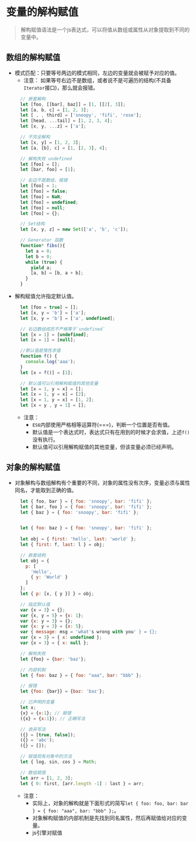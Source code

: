 # 变量的解构赋值

  > 解构赋值语法是一个js表达式，可以将值从数组或属性从对象提取到不同的变量中。

## 数组的解构赋值
  - 模式匹配：只要等号两边的模式相同，左边的变量就会被赋予对应的值。
    - 注意： 如果等号右边不是数组，或者说不是可遍历的结构(不具备`Iterator`接口)，那么就会报错。        
    ```js
      // 嵌套解构
      let [foo, [[bar], baz]] = [1, [[2], 3]];
      let [a, b, c] = [1, 2, 3];
      let [ , , third] = ['snoopy', 'fifi', 'rose'];
      let [head, ...tail] = [1, 2, 3, 4];
      let [x, y, ...z] = ['a'];

      // 不完全解构
      let [x, y] = [1, 2, 3]; 
      let [a, [b], c] = [1, [2, 3], 4];

      // 解构失败 undefined
      let [foo] = [];
      let [bar, foo] = [1];

      // 右边不是数组，报错
      let [foo] = 1;
      let [foo] = false;
      let [foo] = NaN;
      let [foo] = undefined;
      let [foo] = null;
      let [foo] = {};

      // Set结构
      let [x, y, z] = new Set(['a', 'b', 'c']);

      // Generator 函数
      function* fibs(){
        let a = 0;
        let b = 0;
        while (true) {
          yield a;
          [a, b] = [b, a + b];
        }
      }
    ```
  - 解构赋值允许指定默认值。
    ```js
      let [foo = true] = [];
      let [x, y = 'b'] = ['a'];
      let [x, y = 'b'] = ['a', undefined];

      // 右边数组成员不严格等于`undefined`
      let [x = 1] = [undefined];
      let [x = 1] = [null];

      //默认值是惰性求值 
      function f() {
        console.log('aaa');
      }
      let [x = f()] = [1];

      // 默认值可以引用解构赋值的其他变量
      let [x = 1, y = x] = [];
      let [x = 1, y = x] = [2];
      let [x = 1, y = x] = [1, 2];
      let [x = y , y = 1] = []; 
    ``` 
    - 注意：
      - `ES6`内部使用严格相等运算符(===)，判断一个位置是否有值。
      - 默认值是一个表达式时，表达式只有在用到的时候才会求值，上述`f()`没有执行。
      - 默认值可以引用解构赋值的其他变量，但该变量必须已经声明。

## 对象的解构赋值
  - 对象解构与数组解构有个重要的不同，对象的属性没有次序，变量必须与属性同名，才能取到正确的值。
    ```js
      let { foo, bar } = { foo: 'snoopy', bar: 'fifi' };
      let { bar, foo } = { foo: 'snoopy', bar: 'fifi' };
      let { baz } = { foo: 'snoopy', bar: 'fifi' };

    
      let { foo: baz } = { foo: 'snoopy', bar: 'fifi' };
      
      let obj = { first: 'hello', last: 'world' };
      let { first: f, last: l } = obj;

      // 嵌套结构
      let obj = {
        p: [
          'Hello',
          { y: 'World' }
        ]
      };
      let { p: [x, { y }] } = obj;

      // 指定默认值
      var {x = 3} = {};
      var {x, y = 5} = {x: 1};
      var {x: y = 3} = {};
      var {x: y = 3} = {x: 5};
      var { message: msg = 'what's wrong with you' } = {};
      var {x = 3} = { x: undefined };
      var {x = 3} = { x: null };

      // 解构失败
      let {foo} = {bar: 'baz'};

      // 内部机制
      let { foo: baz } = { foo: "aaa", bar: "bbb" };

      // 报错
      let {foo: {bar}} = {baz: 'baz'};

      // 已声明的变量
      let x;
      {x} = {x:1}; // 报错
      ({x} = {x:1}); // 正确写法

      // 诡异写法
      ({} = [true, false]);
      ({} = 'abc');
      ({} = []);

      // 赋值现有对象中的方法 
      let { log, sin, cos } = Math;

      // 数组赋值
      let arr = [1, 2, 3];
      let { 0: first, [arr.length -1] : last } = arr;

    ```

    - 注意：
      - 实际上，对象的解构就是下面形式的简写`let { foo: foo, bar: bar } = { foo: "aaa", bar: "bbb" };`。
      - 对象解构赋值的内部机制是先找到同名属性，然后再赋值给对应的变量。
      - js引擎对赋值

